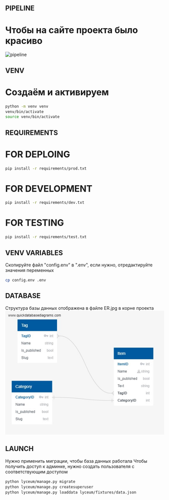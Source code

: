 ## PIPELINE
# Чтобы на сайте проекта было красиво
![pipeline](https://gitlab.crja72.ru/django_2023/students/149036-ars.plmr-gmail.com-47230/badges/main/pipeline.svg)

## VENV 
# Создаём и активируем
```bash
python -m venv venv
venv/bin/activate
source venv/bin/activate
```
## REQUIREMENTS
# FOR DEPLOING
```bash
pip install -r requirements/prod.txt
```
# FOR DEVELOPMENT
```bash
pip install -r requirements/dev.txt
```

# FOR TESTING
```bash
pip install -r requirements/test.txt
```

## VENV VARIABLES
Скопируйте файл "config.env"  в ".env", если нужно, отредактируйте значения переменных
```bash
cp config.env .env
```

## DATABASE
Структура базы данных отображена в файле ER.jpg в корне проекта
![alt text](ER.jpg)

## LAUNCH
Нужно применить миграции, чтобы база данных работала
Чтобы получить доступ к админке, нужно создать пользователя с соответствующим доступом
```bash
python lyceum/manage.py migrate
python lyceum/manage.py createsuperuser
python lyceum/manage.py loaddata lyceum/fixtures/data.json
```
